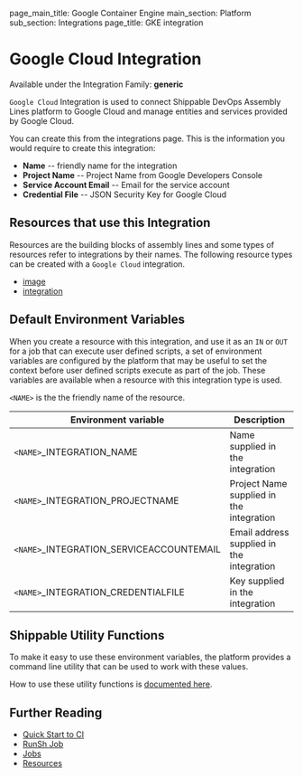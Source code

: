 page_main_title: Google Container Engine
main_section: Platform
sub_section: Integrations
page_title: GKE integration

# Google Cloud Integration

Available under the Integration Family: **generic**

`Google Cloud` Integration is used to connect Shippable DevOps Assembly Lines platform to Google Cloud and manage entities and services provided by Google Cloud.

You can create this from the integrations page. This is the information you would require to create this integration:

* **Name** -- friendly name for the integration
* **Project Name** -- Project Name from Google Developers Console
* **Service Account Email** -- Email for the service account
* **Credential File** -- JSON Security Key for Google Cloud

## Resources that use this Integration
Resources are the building blocks of assembly lines and some types of resources refer to integrations by their names. The following resource types can be created with a `Google Cloud` integration.

* [image](/platform/workflow/resource/image)
* [integration](/platform/workflow/resource/integration)

## Default Environment Variables
When you create a resource with this integration, and use it as an `IN` or `OUT` for a job that can execute user defined scripts, a set of environment variables are configured by the platform that may be useful to set the context before user defined scripts execute as part of the job. These variables are available when a resource with this integration type is used.

`<NAME>` is the the friendly name of the resource.

| Environment variable						| Description      |
| ------			 							|----------------- |
| `<NAME>`\_INTEGRATION\_NAME   			      | Name supplied in the integration |
| `<NAME>`\_INTEGRATION\_PROJECTNAME		      | Project Name supplied in the integration |
| `<NAME>`\_INTEGRATION\_SERVICEACCOUNTEMAIL  | Email address supplied in the integration |
| `<NAME>`\_INTEGRATION\_CREDENTIALFILE	      | Key supplied in the integration |

## Shippable Utility Functions
To make it easy to use these environment variables, the platform provides a command line utility that can be used to work with these values.

How to use these utility functions is [documented here](/platform/tutorial/workflow/howto-use-shipctl).

## Further Reading
* [Quick Start to CI](/getting-started/ci-sample)
* [RunSh Job](/platform/workflow/job/runsh)
* [Jobs](/platform/workflow/job/overview)
* [Resources](/platform/workflow/resource/overview)
